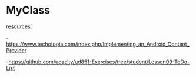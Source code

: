 # MyClass

resources:

  -https://www.techotopia.com/index.php/Implementing_an_Android_Content_Provider
  
  -https://github.com/udacity/ud851-Exercises/tree/student/Lesson09-ToDo-List
